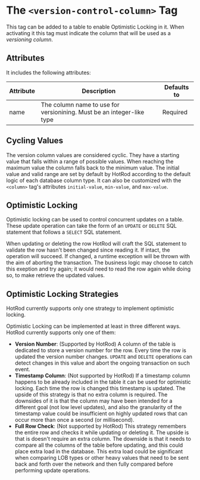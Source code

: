 # The `<version-control-column>` Tag

This tag can be added to a table to enable Optimistic Locking in it. When activating it
this tag must indicate the column that will be used as a *versioning column*.


## Attributes

It includes the following attributes:

| Attribute | Description | Defaults to |
| -- | -- | -- |
| name | The column name to use for versionining. Must be an integer-like type | Required |


## Cycling Values

The version column values are considered cyclic. They have a starting value that falls within a range of
possible values. When reaching the maximum value the column falls back to the minimum value. The initial value and 
valid range are set by default by HotRod according to the default logic of each database
column type. It can also be customized with the `<column>` tag's attributes `initial-value`, `min-value`, and `max-value`.


## Optimistic Locking 

Optimistic locking can be used to control concurrent updates on a table. These update operation
can take the form of an `UPDATE` or `DELETE` SQL statement that follows a `SELECT` SQL statement. 

When updating or deleting the row HotRod will craft the SQL statement to validate the row hasn't been changed since
reading it. If intact, the operation will succeed. If changed, a runtime exception will be thrown with 
the aim of aborting the transaction. The business logic may choose to catch this exeption and try again; it would need to 
read the row again while doing so, to make retrieve the updated values.


## Optimistic Locking Strategies

HotRod currently supports only one strategy to implement optimistic locking.

Optimistic Locking can be implemented at least in three different ways. HotRod currently supports only one of them:
- **Version Number**: (Supported by HotRod) A column of the table is dedicated to store a version number for the row. Every
time the row is updated the version number changes. `UPDATE` and `DELETE` operations can detect changes in 
this value and abort the ongoing transaction on such event.
- **Timestamp Column**: (Not supported by HotRod) If a timestamp column happens to be already included in the table 
it can be used for optimistic locking. Each time the row is changed this timestamp is updated. The upside 
of this strategy is that no extra column is required. The downsides of it is that the
column may have been intended for a different goal (not low level updates), and also the granularity of the timestamp
value could be insufficient on highly updated rows that can occur more than once a second (or millisecond).
- **Full Row Check**: (Not supported by HotRod) This strategy remembers the entire row and checks it while
updating or deleting it. The upside is that is doesn't require an extra column. The downside is that it needs to compare
all the columns of the table before updating, and this could place extra load in the database. This extra load could be 
significant when comparing LOB types or other heavy values that need to be sent back and forth over the network and then 
fully compared before performing update operations.




